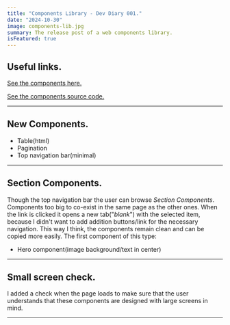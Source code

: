 ```yaml
---
title: "Components Library - Dev Diary 001."
date: "2024-10-30"
image: components-lib.jpg
summary: The release post of a web components library.
isFeatured: true
---
```


## Useful links.

[See the components here.](https://components-lib-theta.vercel.app/)

[See the components source code.](https://components-lib-theta.vercel.app/)

---

## New Components.

- Table(html)
- Pagination
- Top navigation bar(minimal)

---

## Section Components.

Though the top navigation bar the user can browse _Section_ _Components_. Components too big to co-exist in the same page as the other ones. When the link is clicked it opens a new tab("_blank_") with the selected item, because I didn't want to add addition buttons/link for the necessary navigation. This way I think, the components remain clean and can be copied more easily. The first component of this type:

- Hero component(image background/text in center)

---

## Small screen check.

I added a check when the page loads to make sure that the user understands that these components are designed with large screens in mind.

---
